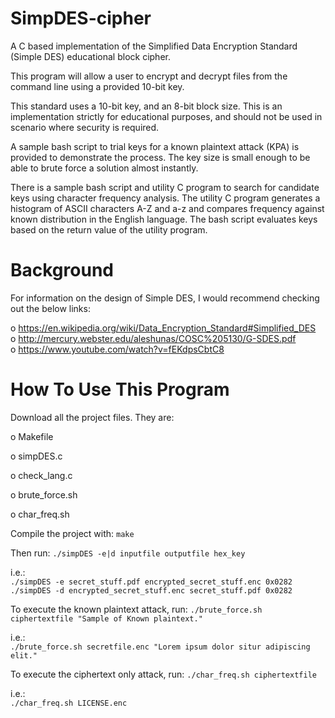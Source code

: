 # SimpDES-cipher
A C based implementation of the Simplified Data Encryption Standard (Simple DES) educational block cipher.

This program will allow a user to encrypt and decrypt files from the command line using a provided 10-bit key.

This standard uses a 10-bit key, and an 8-bit block size.  This is an implementation strictly for educational purposes, and should not be used in scenario where security is required.

A sample bash script to trial keys for a known plaintext attack (KPA) is provided to demonstrate the process.  The key size is small enough to be able to brute force a solution almost instantly.

There is a sample bash script and utility C program to search for candidate keys using character frequency analysis.  The utility C program generates a histogram of ASCII characters A-Z and a-z and compares frequency against known distribution in the English language.  The bash script evaluates keys based on the return value of the utility program.

# Background
For information on the design of Simple DES, I would recommend checking out the below links:

o https://en.wikipedia.org/wiki/Data_Encryption_Standard#Simplified_DES  
o http://mercury.webster.edu/aleshunas/COSC%205130/G-SDES.pdf  
o https://www.youtube.com/watch?v=fEKdpsCbtC8  

# How To Use This Program
Download all the project files.  They are:

o Makefile

o simpDES.c

o check_lang.c

o brute_force.sh

o char_freq.sh

Compile the project with: `make`

Then run: `./simpDES -e|d inputfile outputfile hex_key`

i.e.:  
`./simpDES -e secret_stuff.pdf encrypted_secret_stuff.enc 0x0282`  
`./simpDES -d encrypted_secret_stuff.enc secret_stuff.pdf 0x0282`  

To execute the known plaintext attack, run: `./brute_force.sh ciphertextfile "Sample of Known plaintext."`

i.e.:  
`./brute_force.sh secretfile.enc "Lorem ipsum dolor situr adipiscing elit."`

To execute the ciphertext only attack, run: `./char_freq.sh ciphertextfile`

i.e.:  
`./char_freq.sh LICENSE.enc`


